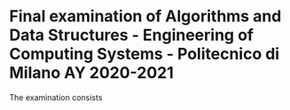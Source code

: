 # Final examination of Algorithms and Data Structures - Engineering of Computing Systems - Politecnico di Milano AY 2020-2021
The examination consists 
